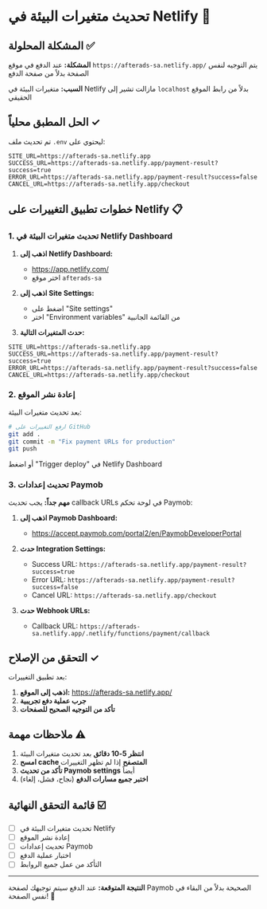 # تحديث متغيرات البيئة في Netlify 🚀

## المشكلة المحلولة ✅

**المشكلة:** عند الدفع في موقع `https://afterads-sa.netlify.app/` يتم التوجيه لنفس الصفحة بدلاً من صفحة الدفع

**السبب:** متغيرات البيئة في Netlify مازالت تشير إلى `localhost` بدلاً من رابط الموقع الحقيقي

## الحل المطبق محلياً ✓

تم تحديث ملف `.env` ليحتوي على:

```env
SITE_URL=https://afterads-sa.netlify.app
SUCCESS_URL=https://afterads-sa.netlify.app/payment-result?success=true
ERROR_URL=https://afterads-sa.netlify.app/payment-result?success=false
CANCEL_URL=https://afterads-sa.netlify.app/checkout
```

## خطوات تطبيق التغييرات على Netlify 📋

### 1. تحديث متغيرات البيئة في Netlify Dashboard

1. **اذهب إلى Netlify Dashboard:**
   - https://app.netlify.com/
   - اختر موقع `afterads-sa`

2. **اذهب إلى Site Settings:**
   - اضغط على "Site settings"
   - اختر "Environment variables" من القائمة الجانبية

3. **حدث المتغيرات التالية:**

```env
SITE_URL=https://afterads-sa.netlify.app
SUCCESS_URL=https://afterads-sa.netlify.app/payment-result?success=true
ERROR_URL=https://afterads-sa.netlify.app/payment-result?success=false
CANCEL_URL=https://afterads-sa.netlify.app/checkout
```

### 2. إعادة نشر الموقع

بعد تحديث متغيرات البيئة:

```bash
# ارفع التغييرات على GitHub
git add .
git commit -m "Fix payment URLs for production"
git push
```

أو اضغط "Trigger deploy" في Netlify Dashboard

### 3. تحديث إعدادات Paymob

**مهم جداً:** يجب تحديث callback URLs في لوحة تحكم Paymob:

1. **اذهب إلى Paymob Dashboard:**
   - https://accept.paymob.com/portal2/en/PaymobDeveloperPortal

2. **حدث Integration Settings:**
   - Success URL: `https://afterads-sa.netlify.app/payment-result?success=true`
   - Error URL: `https://afterads-sa.netlify.app/payment-result?success=false`
   - Cancel URL: `https://afterads-sa.netlify.app/checkout`

3. **حدث Webhook URLs:**
   - Callback URL: `https://afterads-sa.netlify.app/.netlify/functions/payment/callback`

## التحقق من الإصلاح ✓

بعد تطبيق التغييرات:

1. **اذهب إلى الموقع:** https://afterads-sa.netlify.app/
2. **جرب عملية دفع تجريبية**
3. **تأكد من التوجيه الصحيح للصفحات**

## ملاحظات مهمة ⚠️

1. **انتظر 5-10 دقائق** بعد تحديث متغيرات البيئة
2. **امسح cache المتصفح** إذا لم تظهر التغييرات
3. **تأكد من تحديث Paymob settings** أيضاً
4. **اختبر جميع مسارات الدفع** (نجاح، فشل، إلغاء)

## قائمة التحقق النهائية ☑️

- [ ] تحديث متغيرات البيئة في Netlify
- [ ] إعادة نشر الموقع
- [ ] تحديث إعدادات Paymob
- [ ] اختبار عملية الدفع
- [ ] التأكد من عمل جميع الروابط

---

**النتيجة المتوقعة:** عند الدفع سيتم توجيهك لصفحة Paymob الصحيحة بدلاً من البقاء في نفس الصفحة! 🎉